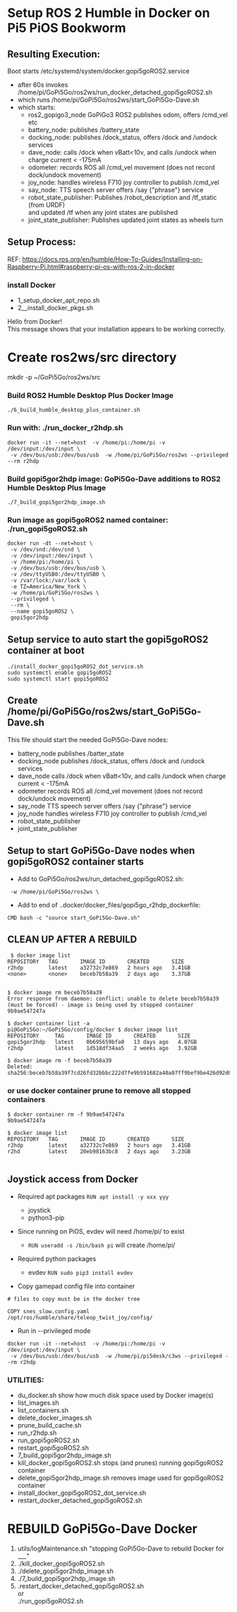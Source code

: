 #  Setup ROS 2 Humble in Docker on Pi5 PiOS Bookworm

## Resulting Execution:

Boot starts /etc/systemd/system/docker.gopi5goROS2.service  
- after 60s invokes /home/pi/GoPi5Go/ros2ws/run_docker_detached_gopi5goROS2.sh  
- which runs /home/pi/GoPi5Go/ros2ws/start_GoPi5Go-Dave.sh
- which starts:  
  - ros2_gopigo3_node  GoPiGo3 ROS2 publishes odom, offers /cmd_vel etc
  - battery_node:  publishes /battery_state  
  - docking_node:  publishes /dock_status, offers /dock and /undock services  
  - dave_node:     calls /dock when vBatt<10v, and calls /undock when charge current < -175mA  
  - odometer:      records ROS all /cmd_vel movement (does not record dock/undock movement)  
  - joy_node:      handles wireless F710 joy controller to publish /cmd_vel  
  - say_node:      TTS speech server offers /say {"phrase"} service  
  - robot_state_publisher:  Publishes /robot_description and /tf_static (from URDF)  
    and updated /tf when any joint states are published  
  - joint_state_publisher:  Publishes updated joint states as wheels turn  

## Setup Process:  

REF: https://docs.ros.org/en/humble/How-To-Guides/Installing-on-Raspberry-Pi.html#raspberry-pi-os-with-ros-2-in-docker  

### install Docker  

- 1_setup_docker_apt_repo.sh  
- 2__install_docker_pkgs.sh   

Hello from Docker!  
This message shows that your installation appears to be working correctly.  

# Create ros2ws/src directory  

mkdir -p ~/GoPi5Go/ros2ws/src  

### Build ROS2 Humble Desktop Plus Docker Image  

```
./6_build_humble_desktop_plus_container.sh  
```

### Run with:  ./run_docker_r2hdp.sh  

```
docker run -it --net=host  -v /home/pi:/home/pi -v /dev/input:/dev/input \
 -v /dev/bus/usb:/dev/bus/usb  -w /home/pi/GoPi5Go/ros2ws --privileged --rm r2hdp
```

### Build gopi5gor2hdp image:  GoPi5Go-Dave additions to ROS2 Humble Desktop Plus Image  

```
./7_build_gopi5gor2hdp_image.sh  
```

### Run image as gopi5goROS2 named container:  ./run_gopi5goROS2.sh  

```
docker run -dt --net=host \
 -v /dev/snd:/dev/snd \
 -v /dev/input:/dev/input \
 -v /home/pi:/home/pi \
 -v /dev/bus/usb:/dev/bus/usb \
 -v /dev/ttyUSB0:/dev/ttyUSB0 \
 -v /var/lock:/var/lock \
 -e TZ=America/New_York \
 -w /home/pi/GoPi5Go/ros2ws \
 --privileged \
 --rm \
 --name gopi5goROS2 \
 gopi5gor2hdp

```

## Setup service to auto start the gopi5goROS2 container at boot  

```
./install_docker_gopi5goROS2_dot_service.sh
sudo systemctl enable gopi5goROS2
sudo systemctl start gopi5goROS2
```

## Create /home/pi/GoPi5Go/ros2ws/start_GoPi5Go-Dave.sh  

This file should start the needed GoPi5Go-Dave nodes:  
- battery_node  publishes /batter_state  
- docking_node  publishes /dock_status, offers /dock and /undock services  
- dave_node     calls /dock when vBatt<10v, and calls /undock when charge current < -175mA  
- odometer      records ROS all /cmd_vel movement (does not record dock/undock movement)  
- say_node      TTS speech server offers /say {"phrase"} service  
- joy_node      handles wireless F710 joy controller to publish /cmd_vel  
- robot_state_publisher
- joint_state_publisher

## Setup to start GoPi5Go-Dave nodes when gopi5goROS2 container starts  

- Add to GoPi5Go/ros2ws/run_detached_gopi5goROS2.sh:  

```
 -w /home/pi/GoPi5Go/ros2ws \
```

- Add to end of ..docker/docker_files/gopi5go_r2hdp_dockerfile:  

```
CMD bash -c "source start_GoPi5Go-Dave.sh"
```


## CLEAN UP AFTER A REBUILD  

```
 $ docker image list  
REPOSITORY   TAG       IMAGE ID       CREATED       SIZE  
r2hdp        latest    a32732c7e869   2 hours ago   3.41GB  
<none>       <none>    beceb7b58a39   2 days ago    3.37GB  


$ docker image rm beceb7b58a39  
Error response from daemon: conflict: unable to delete beceb7b58a39 (must be forced) - image is being used by stopped container 9b9ae547247a  

$ docker container list -a  
pi@GoPi5Go:~/GoPi5Go/config/docker $ docker image list
REPOSITORY     TAG       IMAGE ID       CREATED       SIZE
gopi5gor2hdp   latest    0b695659bfa0   13 days ago   4.07GB
r2hdp          latest    1d518df34aa5   2 weeks ago   3.92GB

$ docker image rm -f beceb7b58a39  
Deleted: sha256:beceb7b58a39f7cd26fd32bbbc222d7fe9b591682a40a07ff9bef9be426d92d0  
```


### or use docker container prune to remove all stopped containers  

```
$ docker container rm -f 9b9ae547247a  
9b9ae547247a  

$ docker image list  
REPOSITORY   TAG       IMAGE ID       CREATED       SIZE  
r2hdp        latest    a32732c7e869   2 hours ago   3.41GB  
r2hd         latest    20eb98163bc8   2 days ago    3.23GB  


```


## Joystick access from Docker  

- Required apt packages  ```RUN apt install -y xxx yyy```  
  - joystick  
  - python3-pip  

- Since running on PiOS, evdev will need /home/pi/ to exist  
  - ```RUN useradd -s /bin/bash pi``` will create /home/pi/  

- Required python packages  
  - evdev  ```RUN sudo pip3 install evdev```  

- Copy gamepad config file into container  

```
# files to copy must be in the docker tree

COPY snes_slow.config.yaml /opt/ros/humble/share/teleop_twist_joy/config/
```

- Run in --privileged mode  

```
docker run -it --net=host  -v /home/pi:/home/pi -v /dev/input:/dev/input \
 -v /dev/bus/usb:/dev/bus/usb  -w /home/pi/pi5desk/c3ws --privileged --rm r2hdp
```


### UTILITIES:
- du_docker.sh         show how much disk space used by Docker image(s)
- list_images.sh  
- list_containers.sh
- delete_docker_images.sh
- prune_build_cache.sh
- run_r2hdp.sh
- run_gopi5goROS2.sh
- restart_gopi5goROS2.sh
- 7_build_gopi5gor2hdp_image.sh  
- kill_docker_gopi5goROS2.sh                 stops (and prunes) running gopi5goROS2 container              
- delete_gopi5gor2hdp_image.sh               removes image used for gopi5goROS2 container
- install_docker_gopi5goROS2_dot_service.sh      
- restart_docker_detached_gopi5goROS2.sh


# REBUILD GoPi5Go-Dave Docker

1) utils/logMaintenance.sh "stopping GoPi5Go-Dave to rebuild Docker for ___"  
2) ./kill_docker_gopi5goROS2.sh  
3) ./delete_gopi5gor2hdp_image.sh  
4) ./7_build_gopi5gor2hdp_image.sh  
5) .restart_docker_detached_gopi5goROS2.sh  
   or  
   ./run_gopi5goROS2.sh  


